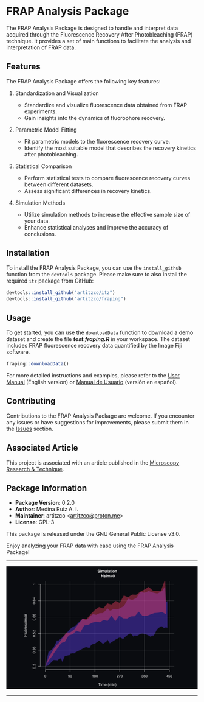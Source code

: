 # FRAP Analysis Package

The FRAP Analysis Package is designed to handle and interpret data acquired through the Fluorescence Recovery After Photobleaching (FRAP) technique. It provides a set of main functions to facilitate the analysis and interpretation of FRAP data.

## Features

The FRAP Analysis Package offers the following key features:

1. Standardization and Visualization
   - Standardize and visualize fluorescence data obtained from FRAP experiments.
   - Gain insights into the dynamics of fluorophore recovery.
   
2. Parametric Model Fitting
   - Fit parametric models to the fluorescence recovery curve.
   - Identify the most suitable model that describes the recovery kinetics after photobleaching.
   
3. Statistical Comparison
   - Perform statistical tests to compare fluorescence recovery curves between different datasets.
   - Assess significant differences in recovery kinetics.
   
4. Simulation Methods
   - Utilize simulation methods to increase the effective sample size of your data.
   - Enhance statistical analyses and improve the accuracy of conclusions.

## Installation

To install the FRAP Analysis Package, you can use the `install_github` function from the `devtools` package. Please make sure to also install the required `itz` package from GitHub:

```R
devtools::install_github("artitzco/itz")
devtools::install_github("artitzco/fraping")
```

## Usage

To get started, you can use the `downloadData` function to download a demo dataset and create the file ***test.fraping.R*** in your workspace. The dataset includes FRAP fluorescence recovery data quantified by the Image Fiji software.

```R
fraping::downloadData()
```

For more detailed instructions and examples, please refer to the [User Manual](https://artitzco.github.io/projects/fraping/frapingmanual-en.html) (English version) or [Manual de Usuario](https://artitzco.github.io/projects/fraping/frapingmanual-es.html) (versión en español).

## Contributing

Contributions to the FRAP Analysis Package are welcome. If you encounter any issues or have suggestions for improvements, please submit them in the [Issues](https://github.com/artitzco/fraping/issues) section.

## Associated Article

This project is associated with an article published in the [Microscopy Research & Technique](https://analyticalsciencejournals.onlinelibrary.wiley.com/doi/10.1002/jemt.24533).


## Package Information

- **Package Version**: 0.2.0
- **Author**: Medina Ruiz A. I.
- **Maintainer**: artitzco <[artitzco@proton.me](https://artitzco.github.io/util/contact.html)>
- **License**: GPL-3

This package is released under the GNU General Public License v3.0.

Enjoy analyzing your FRAP data with ease using the FRAP Analysis Package!

----------------

![](sim.gif)

----------------
